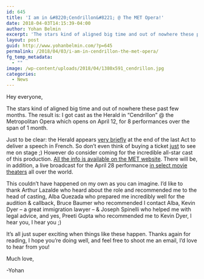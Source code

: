 ```yaml
---
id: 645
title: 'I am in &#8220;Cendrillon&#8221; @ The MET Opera!'
date: 2018-04-03T14:15:39-04:00
author: Yohan Belmin
excerpt: 'The stars kind of aligned big time and out of nowhere these past few months. The result is: I got cast as the Herald in “Cendrillon” @ the Metropolitan Opera which opens on April 12, for 8 performances over the span of 1 month.'
layout: post
guid: http://www.yohanbelmin.com/?p=645
permalink: /2018/04/03/i-am-in-cendrillon-the-met-opera/
fg_temp_metadata:
  - ""
image: /wp-content/uploads/2018/04/1380x591_cendrillon.jpg
categories:
  - News
---
```

Hey everyone,

The stars kind of aligned big time and out of nowhere these past few months. The result is: I got cast as the Herald in “Cendrillon” @ the Metropolitan Opera which opens on April 12, for 8 performances over the span of 1 month.

Just to be clear: the Herald appears <u>very briefly</u> at the end of the last Act to deliver a speech in French. So don’t even think of buying a ticket <u>just</u> to see me on stage ;) However do consider coming for the incredible all-star cast of this production. <a href="https://www.metopera.org/season/2017-18-season/cendrillon-massenet-tickets/" target="_blank" rel="noopener">All the info is available on the MET website</a>. There will be, in addition, a live broadcast for the April 28 performance <a href="https://www.metopera.org/Season/In-Cinemas/Theater-Finder/" target="_blank" rel="noopener">in select movie theaters</a> all over the world.

This couldn’t have happened on my own as you can imagine. I’d like to thank Arthur Lazalde who heard about the role and recommended me to the head of casting, Alba Quezada who prepared me incredibly well for the audition & callback, Bruce Baumer who recommended I contact Alba, Kevin Dyer &#8211; a great immigration lawyer – & Joseph Spinelli who helped me with legal advice, and yes, Preeti Gupta who recommended me to Kevin Dyer, I hear you, I hear you ;)

It’s all just super exciting when things like these happen. Thanks again for reading, I hope you’re doing well, and feel free to shoot me an email, I’d love to hear from you!

Much love,

-Yohan